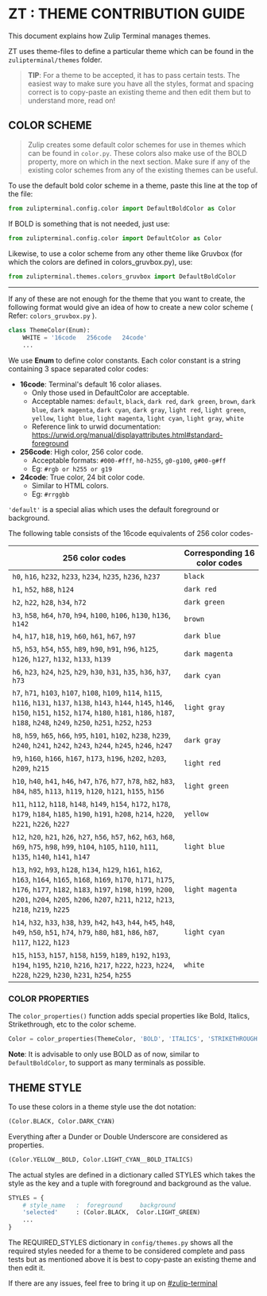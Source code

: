 
# ZT : THEME CONTRIBUTION GUIDE

This document explains how Zulip Terminal manages themes.

ZT uses theme-files to define a particular theme which can be found in the `zulipterminal/themes` folder.

> **TIP**: For a theme to be accepted, it has to pass certain tests. The easiest way to make sure you have all the styles, format and spacing correct is to copy-paste an existing theme and then edit them but to understand more, read on!

## COLOR SCHEME

> Zulip creates some default color schemes for use in themes which can be found in `color.py`. These colors also make use of the BOLD property, more on which in the next section. Make sure if any of the existing color schemes from any of the existing themes can be useful.

To use the default bold color scheme in a theme, paste this line at the top of the file:

```python
from zulipterminal.config.color import DefaultBoldColor as Color
```

If BOLD is something that is not needed, just use:

```python
from zulipterminal.config.color import DefaultColor as Color
```

Likewise, to use a color scheme from any other theme like Gruvbox (for which the colors are defined in colors_gruvbox.py), use:

```python
from zulipterminal.themes.colors_gruvbox import DefaultBoldColor
```

---

If any of these are not enough for the theme that you want to create, the following format would give an idea of how to create a new color scheme ( Refer: `colors_gruvbox.py` ).

```python
class ThemeColor(Enum):
    WHITE = '16code   256code   24code'
    ...
```

We use **Enum** to define color constants.
Each color constant is a string containing 3 space separated
color codes:

* **16code**: Terminal's default 16 color aliases.
  * Only those used in DefaultColor are acceptable.
  * Acceptable names: `default`, `black`, `dark red`, `dark green`, `brown`, `dark blue`, `dark magenta`, `dark cyan`, `dark gray`, `light red`, `light green`, `yellow`, `light blue`, `light magenta`, `light cyan`, `light gray`, `white`
  * Reference link to urwid documentation: https://urwid.org/manual/displayattributes.html#standard-foreground 
* **256code**: High color, 256 color code.
  * Acceptable formats: `#000-#fff`, `h0-h255`, `g0-g100`, `g#00-g#ff`
  * Eg: `#rgb or h255 or g19`
* **24code**: True color, 24 bit color code.
  * Similar to HTML colors.
  * Eg: `#rrggbb`

`'default'` is a special alias which uses the default
foreground or background.

The following table consists of the 16code equivalents of 256 color codes-

| 256 color codes                                                                                                                                                                                                                                                                      | Corresponding 16 color codes | 
| ------------------------------------------------------------------------------------------------------------------------------------------------------------------------------------------------------------------------------------------------------------------------------------ | ---------------------------- | 
| `h0`, `h16`, `h232`, `h233`, `h234`, `h235`, `h236`, `h237`                                                                                                                                                                                                                          | `black`                      | 
| `h1`, `h52`, `h88`, `h124`                                                                                                                                                                                                                                                           | `dark red`                   | 
| `h2`, `h22`, `h28`, `h34`, `h72`                                                                                                                                                                                                                                                     | `dark green`                 | 
| `h3`, `h58`, `h64`, `h70`, `h94`, `h100`, `h106`, `h130`, `h136`, `h142`                                                                                                                                                                                                             | `brown`                      | 
| `h4`, `h17`, `h18`, `h19`, `h60`, `h61`, `h67`, `h97`                                                                                                                                                                                                                                | `dark blue`                  | 
| `h5`, `h53`, `h54`, `h55`, `h89`, `h90`, `h91`, `h96`, `h125`, `h126`, `h127`, `h132`, `h133`, `h139`                                                                                                                                                                                | `dark magenta`               | 
| `h6`, `h23`, `h24`, `h25`, `h29`, `h30`, `h31`, `h35`, `h36`, `h37`, `h73`                                                                                                                                                                                                           | `dark cyan`                  | 
| `h7`, `h71`, `h103`, `h107`, `h108`, `h109`, `h114`, `h115`, `h116`, `h131`, `h137`, `h138`, `h143`, `h144`, `h145`, `h146`, `h150`, `h151`, `h152`, `h174`, `h180`, `h181`, `h186`, `h187`, `h188`, `h248`, `h249`, `h250`, `h251`, `h252`, `h253`                                  | `light gray`                 | 
| `h8`, `h59`, `h65`, `h66`, `h95`, `h101`, `h102`, `h238`, `h239`, `h240`, `h241`, `h242`, `h243`, `h244`, `h245`, `h246`, `h247`                                                                                                                                                     | `dark gray`                  | 
| `h9`, `h160`, `h166`, `h167`, `h173`, `h196`, `h202`, `h203`, `h209`, `h215`                                                                                                                                                                                                         | `light red`                  | 
| `h10`, `h40`, `h41`, `h46`, `h47`, `h76`, `h77`, `h78`, `h82`, `h83`, `h84`, `h85`, `h113`, `h119`, `h120`, `h121`, `h155`, `h156`                                                                                                                                                   | `light green`                | 
| `h11`, `h112`, `h118`, `h148`, `h149`, `h154`, `h172`, `h178`, `h179`, `h184`, `h185`, `h190`, `h191`, `h208`, `h214`, `h220`, `h221`, `h226`, `h227`                                                                                                                                | `yellow`                     | 
| `h12`, `h20`, `h21`, `h26`, `h27`, `h56`, `h57`, `h62`, `h63`, `h68`, `h69`, `h75`, `h98`, `h99`, `h104`, `h105`, `h110`, `h111`, `h135`, `h140`, `h141`, `h147`                                                                                                                     | `light blue`                 | 
| `h13`, `h92`, `h93`, `h128`, `h134`, `h129`, `h161`, `h162`, `h163`, `h164`, `h165`, `h168`, `h169`, `h170`, `h171`, `h175`, `h176`, `h177`, `h182`, `h183`, `h197`, `h198`, `h199`, `h200`, `h201`, `h204`, `h205`, `h206`, `h207`, `h211`, `h212`, `h213`, `h218`, `h219`, `h225`  | `light magenta`              | 
| `h14`, `h32`, `h33`, `h38`, `h39`, `h42`, `h43`, `h44`, `h45`, `h48`, `h49`, `h50`, `h51`, `h74`, `h79`, `h80`, `h81`, `h86`, `h87`, `h117`, `h122`, `h123`                                                                                                                          | `light cyan`                 | 
| `h15`, `h153`, `h157`, `h158`, `h159`, `h189`, `h192`, `h193`, `h194`, `h195`, `h210`, `h216`, `h217`, `h222`, `h223`, `h224`, `h228`, `h229`, `h230`, `h231`, `h254`, `h255`                                                                                                        | `white`                      | 

### COLOR PROPERTIES

The `color_properties()` function adds special properties like
Bold, Italics, Strikethrough, etc to the color scheme.

```python
Color = color_properties(ThemeColor, 'BOLD', 'ITALICS', 'STRIKETHROUGH')
```

**Note**: It is advisable to only use BOLD as of now, similar to `DefaultBoldColor`, to support as many terminals as possible.

## THEME STYLE

To use these colors in a theme style use the dot notation:

```python
(Color.BLACK, Color.DARK_CYAN)
```

Everything after a Dunder or Double Underscore
are considered as properties.

```python
(Color.YELLOW__BOLD, Color.LIGHT_CYAN__BOLD_ITALICS)
```

The actual styles are defined in a dictionary called STYLES
which takes the style as the key and a tuple with foreground
and background as the value.

```python
STYLES = {
    # style_name   :  foreground     background
    'selected'     : (Color.BLACK,  Color.LIGHT_GREEN)
    ...
}
```

The REQUIRED_STYLES dictionary in `config/themes.py` shows all the required styles needed for a theme to be considered complete and pass tests but as mentioned above it is best to copy-paste an existing theme
and then edit it.

If there are any issues, feel free to bring it up on [#zulip-terminal](https://chat.zulip.org/#narrow/stream/206-zulip-terminal)
